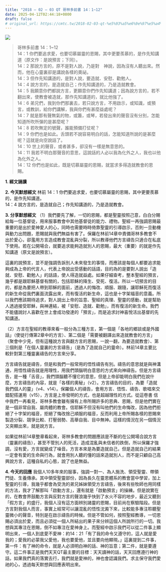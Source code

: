 ```yaml
---
title: "2018 – 02 – 03 QT 哥林多前書 14：1~12"
date: 2025-04-12T02:44:18+0800
draft: false
# original_url: https://cmtc.tw/2018-02-03-qt-%e5%93%a5%e6%9e%97%e5%a4%9a%e5%89%8d%e6%9b%b8-14%ef%bc%9a112
---
```


![](/images/qt.jpg)
> 哥林多前書 14：1\~12  
> 14：1 你們要追求愛，也要切慕屬靈的恩賜，其中更要羨慕的，是作先知講道（原文作：是說預言；下同）。  
> 14：2 那說方言的，原不是對人說，乃是對　神說，因為沒有人聽出來。然而，他在心靈裏卻是講說各樣的奧祕。  
> 14：3 但作先知講道的，是對人說，要造就、安慰、勸勉人。  
> 14：4 說方言的，是造就自己；作先知講道的，乃是造就教會。  
> 14：5 我願意你們都說方言，更願意你們作先知講道；因為說方言的，若不翻出來，使教會被造就，那作先知講道的，就比他強了。  
> 14：6 弟兄們，我到你們那裏去，若只說方言，不用啟示，或知識，或預言，或教訓，給你們講解，我與你們有甚麼益處呢？  
> 14：7 就是那有聲無氣的物，或簫，或琴，若發出來的聲音沒有分別，怎能知道所吹所彈的是甚麼呢？  
> 14：8 若吹無定的號聲，誰能預備打仗呢？  
> 14：9 你們也是如此。舌頭若不說容易明白的話，怎能知道所說的是甚麼呢？這就是向空說話了。  
> 14：10 世上的聲音，或者甚多，卻沒有一樣是無意思的。  
> 14：11 我若不明白那聲音的意思，這說話的人必以我為化外之人，我也以他為化外之人。  
> 14：12 你們也是如此，既是切慕屬靈的恩賜，就當求多得造就教會的恩賜。

**1. 經文誦讀**

**2.  今天默想經文**
林前 14：1 你們要追求愛，也要切慕屬靈的恩賜，其中更要羨慕的，是作先知講道。  
14：4 說方言的，是造就自己；作先知講道的，乃是造就教會。

**3. 分享默想經文**
（1）我們要先了解，一切的恩賜，都是聖靈按照己意，白白分賜給每一位基督徒，用來服事教會中其他基督徒的能力、禮物。聖經一再強調恩賜最重要的是出於愛神愛人的心，同時也需要時時倚靠聖靈的引導啟示，否則一旦動機與動力出問題，恩賜就與我們無益有害了。保羅在林前14章中責備哥林多教會不出於愛心，卻濫用方言造成教會混亂與分裂，所以教導他們方言禱告只適合在私底下使用。若在公開場合，就要追求能夠造就別人的恩賜，最大（重要）的就是作先知講道（原文是說預言）。

這裏的說預言，並不是強調告訴別人未來發生的事情，而應該是每個人都要追求能夠成為上帝的代言人，代表上帝說出受感動的話語，目的為的是要對人說出「造就、安慰、勸勉人」的話語，使人得造就益處。如果仔細查考，整本聖經的預言，幾乎都是跟耶穌基督有關的，包括耶穌的降生、受死、復活。所以一切預言的目的，都是為要把人帶到耶穌的面前，透過人的悔改、順服、跟隨，讓耶穌死而復活的新生命從我們裏面流露出來，而有復活的新生命，這也是十字架福音的意義。所以我們應該期待追求，對人說出上帝的旨意、聖經的真理、聖靈的感動，就是幫助人透過接受耶穌，與神連結，被「安慰、造就、勸勉」，而有復活的新生命。我們不能儘說討人喜歡在世上會成功發達的「預言」，而是追求討神喜悅活出基督的先知講道。

（2）方言在聖經的教導來看一般分為三種方言，第一個是「各地的鄉談或是外國話」（使徒行傳第2章中的方言）、第二個是「需要被翻譯出來造就教會的方言」（聚會中少見，但有這種說方言與翻方言的恩賜，一說一翻，為要造就教會）、第三個則是「在個人靈裏的方言禱告」（是為了造就自己的靈命）。林前14章主要比較針對第三種靈裏禱告的方言來分享。

方言禱告就是禱告，但是和我們一般常用的悟性禱告有別。禱告的意思就是與神溝通，用悟性禱告就是用理性，用我們頭腦明白意思的方式來向神禱告。但是方言禱告，是一種「舌音」，我們頭腦聽不懂它的意思，但是上帝卻能明白我們在說什麼，方言禱告的內容，就是「各樣的奧秘」（v2）。方言禱告的目的，為要「造就我們個人的靈」（v4、v14）。保羅個人的禱告，會用方言、悟性、禱告、歌唱來交錯配搭運用（v15），方言是上帝發明的方式，也是超越理性的方式。從這卷書 信中我們一再看見，哥林多教會雖有擁有上帝所賜許多的恩典、恩賜，但是他們實在是一個非常自我、屬肉體的教會。信耶穌不但沒有叫他們的生命悔改，因為他們拒絕了十字架的福音，拒絕了悔改捨己順服的福音，反而利用上帝所賜各樣的恩賜來製造分裂、競爭比較、打壓弱勢、高舉自我、目中無神。這樣的情況在另一個情況又突顯出來，就是說方言。

如果從林前14章整章看起來，哥林多教會的問題應該是不斷的在公開場合說方言（靈裏的禱告），甚至不管別人的死活，造成混亂與未信者的跌倒，所以保羅才強調，沒有愛，方言就變成了噪音。方言本來是為要造就自己，但是造就自己的結果一定會有愛的生命與行為，就會用別人聽的懂的話來造就別人，而不是只顧自己高興說方言，這種自私的心態，說了也是無益。

**4. 今天的回應**
我個人10多年來的服事，強調一對一、為人施洗、領受聖靈、帶領門徒、生養傳承。其中領受聖靈部份，因為長久在靈恩體系的教會當中學習，加上聖靈的引導，我幾乎都會為受洗的弟兄姊妹領受方言禱告，後來有些牧師也用同樣的方法，我才了解那叫「啟動方言」，還有就是「啟動預言」的操練。但是說實在的，在教會界鼓勵方言與反對方言的聲浪幾乎快到了水火不容的地步，最近又聽到「假方言」的盛行，我個人沒有這方面辨別諸靈的恩賜，目前尚在察驗階段。但是方言對我個人而言，事實上經常可以讓混亂的悟性沈澱下來，比較能多專注聆聽聖靈微小的聲音，特別是在啟示禱告的時候。但是不管如何，按照聖經教導，一切恩賜必須出於愛，而且必須從一個人所結出的果子來分辨這個人所說所行的一切。我想與其專注在恩賜，倒不如專注在愛神身上。而聖經中啟示我們可以從二件事上顯明出來，一個人到底愛不愛神：約14：21「有了我的命令又遵守的，這人就是愛我的；愛我的必蒙我父愛他，我也要愛他，並且要向他顯現。」這裏提到二件事，第一件：有了神的命令，就是人必須明白神的話、神的旨意；第二件，就是要遵守。這二件事正是我們天天QT最主要的目標：天天讀神的話，天天回應遵行神的話，如果我們真的落實去行，我們就是愛神的，神也會認識我們。求主保守我們愛祂的心，透過每天默想與回應表明出來。
